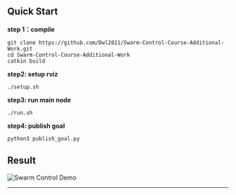 ## Quick Start

**step 1：compile**

```shell
git clone https://github.com/Dwl2021/Swarm-Control-Course-Additional-Work.git
cd Swarm-Control-Course-Additional-Work
catkin build
```

**step2: setup rviz**

```shell
./setup.sh
```

**step3: run main node**

```shell
./run.sh
```

**step4: publish goal**

```python
python3 publish_goal.py
```



## Result
![Swarm Control Demo](./result.gif)


****